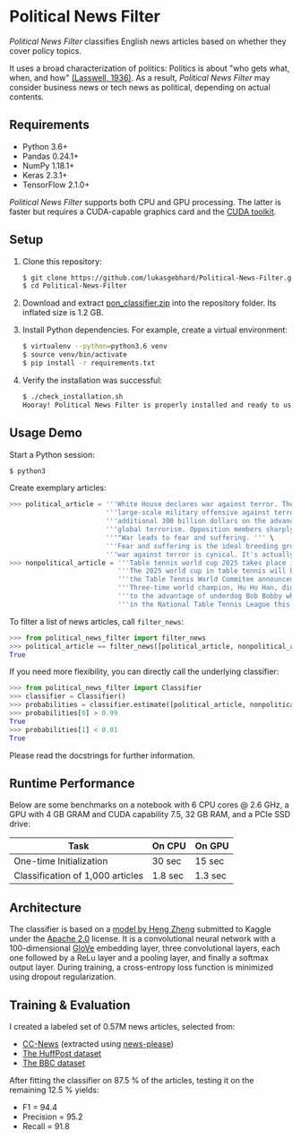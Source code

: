 # Political News Filter

*Political News Filter* classifies English news articles based on whether they cover policy topics.

It uses a broad characterization of politics: Politics is about "who gets what, when, and how" [(Lasswell, 1936)](https://www.cambridge.org/core/journals/american-political-science-review/article/politics-who-gets-what-when-how-by-harold-d-lasswell-new-york-whittlesey-house-1936-pp-ix-264/90C407BEDE6963B3D2C84FF79C695E1E). As a result, *Political News Filter* may consider business news or tech news as political, depending on actual contents.

## Requirements

- Python 3.6+
- Pandas 0.24.1+
- NumPy 1.18.1+
- Keras 2.3.1+
- TensorFlow 2.1.0+

*Political News Filter* supports both CPU and GPU processing. The latter is faster but requires a CUDA-capable graphics card and the [CUDA toolkit](https://developer.nvidia.com/cuda-toolkit).

## Setup

1. Clone this repository:

    ```bash
    $ git clone https://github.com/lukasgebhard/Political-News-Filter.git
    $ cd Political-News-Filter
    ```

1. Download and extract [pon_classifier.zip](https://drive.google.com/open?id=1kmFr3WYOa7bSQELvpMcY77wH4gzLe9cJ) into the repository folder. Its inflated size is 1.2 GB.

1. Install Python dependencies. For example, create a virtual environment:

    ```bash
    $ virtualenv --python=python3.6 venv
    $ source venv/bin/activate
    $ pip install -r requirements.txt
    ```

1. Verify the installation was successful:

    ```bash
    $ ./check_installation.sh
    Hooray! Political News Filter is properly installed and ready to use.
    ```

## Usage Demo

Start a Python session:

```bash
$ python3
```

Create exemplary articles:

```python
>>> political_article = '''White House declares war against terror. The US government officially announced a ''' \
                        '''large-scale military offensive against terrorism. Today, the Senate agreed to spend an ''' \
                        '''additional 300 billion dollars on the advancement of combat drones to be used against ''' \
                        '''global terrorism. Opposition members sharply criticize the government. ''' \
                        '''"War leads to fear and suffering. ''' \
                        '''Fear and suffering is the ideal breeding ground for terrorism. So talking about a ''' \
                        '''war against terror is cynical. It's actually a war supporting terror."'''
>>> nonpolitical_article = '''Table tennis world cup 2025 takes place in South Korea. ''' \
                           '''The 2025 world cup in table tennis will be hosted by South Korea, ''' \
                           '''the Table Tennis World Commitee announced yesterday. ''' \
                           '''Three-time world champion, Hu Ho Han, did not pass the qualification round, ''' \
                           '''to the advantage of underdog Bob Bobby who has been playing outstanding matches ''' \
                           '''in the National Table Tennis League this year.'''
```

To filter a list of news articles, call `filter_news`:

```python
>>> from political_news_filter import filter_news
>>> political_article == filter_news([political_article, nonpolitical_article])[0]
True
```

If you need more flexibility, you can directly call the underlying classifier:

```python
>>> from political_news_filter import Classifier
>>> classifier = Classifier()
>>> probabilities = classifier.estimate([political_article, nonpolitical_article])
>>> probabilities[0] > 0.99
True
>>> probabilities[1] < 0.01
True
```

Please read the docstrings for further information.

## Runtime Performance

Below are some benchmarks on a notebook with 6 CPU cores @ 2.6 GHz, a GPU with 4 GB GRAM and CUDA capability 7.5, 32 GB RAM, and a PCIe SSD drive:

Task | On CPU | On GPU
--- | --- | ---
One-time Initialization | 30 sec | 15 sec
Classification of 1,000 articles | 1.8 sec | 1.3 sec

## Architecture

The classifier is based on a [model by Heng Zheng](https://www.kaggle.com/hengzheng/news-category-classifier-val-acc-0-65) submitted to Kaggle under the [Apache 2.0](http://www.apache.org/licenses/LICENSE-2.0) license. It is a convolutional neural network with a 100-dimensional [GloVe](https://www.aclweb.org/anthology/D14-1162/) embedding layer, three convolutional layers, each one followed by a ReLu layer and a pooling layer, and finally a softmax output layer. During training, a cross-entropy loss function is minimized using dropout regularization.

## Training & Evaluation

I created a labeled set of 0.57M news articles, selected from:

- [CC-News](https://commoncrawl.org/2016/10/news-dataset-available/) (extracted using [news-please](https://github.com/fhamborg/news-please))
- [The HuffPost dataset](https://www.kaggle.com/rmisra/news-category-dataset)
- [The BBC dataset](http://mlg.ucd.ie/datasets/bbc.html)

After fitting the classifier on 87.5 % of the articles, testing it on the remaining 12.5 % yields:

- F1 = 94.4
- Precision = 95.2
- Recall = 91.8 
